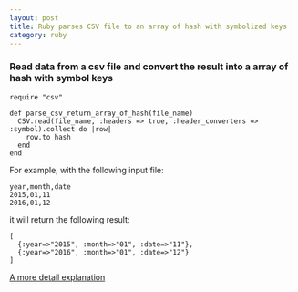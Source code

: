```yaml
---
layout: post
title: Ruby parses CSV file to an array of hash with symbolized keys
category: ruby
---
```


### Read data from a csv file and convert the result into a array of hash with symbol keys

```
require "csv"

def parse_csv_return_array_of_hash(file_name)
  CSV.read(file_name, :headers => true, :header_converters => :symbol).collect do |row|
    row.to_hash
  end
end
```

For example, with the following input file:

```
year,month,date
2015,01,11
2016,01,12
```
it will return the following result:

```
[
  {:year=>"2015", :month=>"01", :date=>"11"},
  {:year=>"2016", :month=>"01", :date=>"12"}
]
```
[A more detail explanation](http://technicalpickles.com/posts/parsing-csv-with-ruby/)
